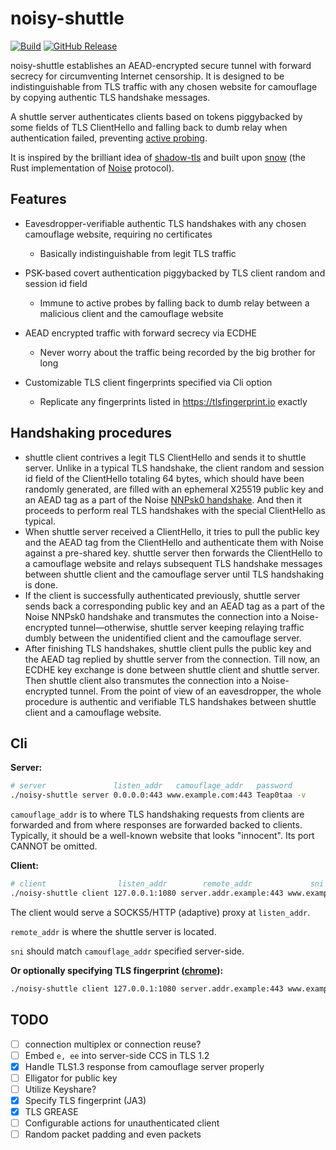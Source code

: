 # noisy-shuttle

[![Build](https://github.com/Gowee/noisy-shuttle/actions/workflows/build.yml/badge.svg)](https://github.com/Gowee/noisy-shuttle/actions/workflows/build.yml)
[![GitHub Release](https://img.shields.io/github/release/Gowee/noisy-shuttle.svg?style=flat)]()  

noisy-shuttle establishes an AEAD-encrypted secure tunnel with forward secrecy for circumventing Internet censorship. It is designed  to be indistinguishable from TLS traffic with any chosen website for camouflage by copying authentic TLS handshake messages. 

A shuttle server authenticates clients based on tokens piggybacked by some fields of TLS ClientHello and falling back to dumb relay when authentication failed, preventing [active probing](https://gfw.report/blog/ss_advise/en/).

It is inspired by the brilliant idea of [shadow-tls](https://github.com/ihciah/shadow-tls) and built upon [snow](https://github.com/mcginty/snow) (the Rust implementation of [Noise](http://noiseprotocol.org/) protocol).

<!-- ## Core Idea
Internet censorship nowadays involves with passive analysis of traffic and [active probes](https://gfw.report/blog/ss_advise/en/) targetting at servers providing tunneling/proxy services. shadowsocks [manages](https://github.com/shadowsocks/shadowsocks-org/issues/196) to be indistinguishable by making its traffic look as random as possible. It works pretty well even though there is rumor that network traffic of unidentified protocols are possibly suspected and hence intereven 
Like [trojan](https://github.com/trojan-gfw/trojan), noisy-shuttle aims at making its traffic indistinguishable from typical TLS. But instead of setting up a TLS server with a certificate, noisy-shuttle client and server copies TLS handshakes from a widely-used camouflage website. So by handshaking once, we 
noisy-shuttle is essentially shadow-tls + trojan + shadowsocks. -->

## Features
<!-- ✨ -->
- Eavesdropper-verifiable authentic TLS handshakes with any chosen camouflage website, requiring no certificates
  - Basically indistinguishable from legit TLS traffic

- PSK-based covert authentication piggybacked by TLS client random and session id field
  - Immune to active probes by falling back to dumb relay between a malicious client and the camouflage website

- AEAD encrypted traffic with forward secrecy via ECDHE
  - Never worry about the traffic being recorded by the big brother for long

- Customizable TLS client fingerprints specified via Cli option
  - Replicate any fingerprints listed in https://tlsfingerprint.io exactly

## Handshaking procedures
- shuttle client contrives a legit TLS ClientHello and sends it to shuttle server. Unlike in a typical TLS handshake, the client random and session id field of the ClientHello totaling 64 bytes, which should have been randomly generated, are filled with an ephemeral X25519 public key and an AEAD tag as a part of the Noise [NNPsk0 handshake](https://noiseexplorer.com/patterns/NNpsk0/). And then it proceeds to perform real TLS handshakes with the special ClientHello as typical.
- When shuttle server received a ClientHello, it tries to pull the public key and the AEAD tag from the ClientHello and authenticate them with Noise against a pre-shared key. shuttle server then forwards the ClientHello to a camouflage website and relays subsequent TLS handshake messages between shuttle client and the camouflage server until TLS handshaking is done.
- If the client is successfully authenticated previously, shuttle server sends back a corresponding public key and an AEAD tag as a part of the Noise NNPsk0 handshake and transmutes the connection into a Noise-encrypted tunnel—otherwise, shuttle server keeping relaying traffic dumbly between the unidentified client and the camouflage server.
- After finishing TLS handshakes, shuttle client pulls the public key and the AEAD tag replied by shuttle server from the connection. Till now, an ECDHE key exchange is done between shuttle client and shuttle server. Then shuttle client also transmutes the connection into a Noise-encrypted tunnel. From the point of view of an eavesdropper, the whole procedure is authentic and verifiable TLS handshakes between shuttle client and a camouflage website.

## Cli

**Server:**
```sh
# server               listen_addr   camouflage_addr   password
./noisy-shuttle server 0.0.0.0:443 www.example.com:443 Teap0taa -v
```

`camouflage_addr` is to where TLS handshaking requests from clients are forwarded and from where responses are forwarded backed to clients.
Typically, it should be a well-known website that looks "innocent". Its port CANNOT be omitted. 

**Client:**
```sh
# client                listen_addr        remote_addr             sni        password
./noisy-shuttle client 127.0.0.1:1080 server.addr.example:443 www.example.com Teap0taa -v
```

The client would serve a SOCKS5/HTTP (adaptive) proxy at `listen_addr`.

`remote_addr` is where the shuttle server is located.

`sni` should match `camouflage_addr` specified server-side.

**Or optionally specifying TLS fingerprint ([chrome](https://tlsfingerprint.io/id/e47eae8f8c4887b6)):**
```sh
./noisy-shuttle client 127.0.0.1:1080 server.addr.example:443 www.example.com Teap0taa --tls-ja3 769,2570-4865-4866-4867-49195-49199-49196-49200-52393-52392-49171-49172-156-157-47-53,2570-0-23-65281-10-11-35-16-5-13-18-51-45-43-27-17513-2570-21,2570-29-23-24,0 --tls-alpn h2,http/1.1 --tls-sigalgos 1027,2052,1025,1283,2053,1281,2054,1537 --tls-versions 2570,772,771 --tls-keyshare 2570
```

<!--
Example fingerprints:

https://tlsfingerprint.io/id/e47eae8f8c4887b6: `--tls-ja3 769,2570-4865-4866-4867-49195-49199-49196-49200-52393-52392-49171-49172-156-157-47-53,2570-0-23-65281-10-11-35-16-5-13-18-51-45-43-27-17513-2570-21,2570-29-23-24,0 -p 1 --tls-alpn h2,http/1.1 --tls-sigalgos 1027,2052,1025,1283,2053,1281,2054,1537 --tls-versions 2570,772,771 --tls-keyshare 2570,29`


- Some mobile browser: `771,4865-4866-4867-49195-49199-49196-49200-52393-52392-49171-49172-156-157-47-53,0-23-65281-10-11-35-16-5-13-18-51-45-43-17513-21,29-23-24,0`
- Google Chrome: `771,4865-4866-4867-49195-49199-49196-49200-52393-52392-49171-49172-156-157-47-53,23-65281-10-11-35-16-5-13-18-51-45-43-27-17513-21,29-23-24,0`
-->

## TODO
- [ ] connection multiplex or connection reuse?
- [ ] Embed `e, ee` into server-side CCS in TLS 1.2
- [x] Handle TLS1.3 response from camouflage server properly
- [ ] Elligator for public key
- [ ] Utilize Keyshare?
- [x] Specify TLS fingerprint (JA3)
- [x] TLS GREASE
- [ ] Configurable actions for unauthenticated client
- [ ] Random packet padding and even packets
